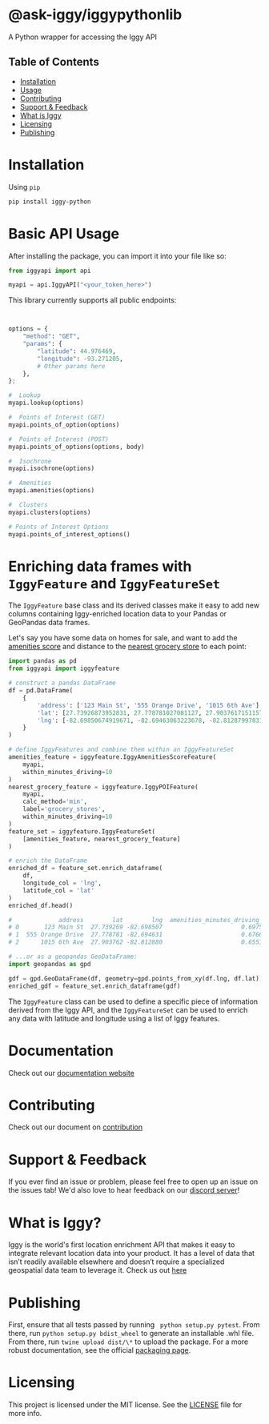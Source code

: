 # @ask-iggy/iggypythonlib

A Python wrapper for accessing the Iggy API

## Table of Contents

-   [Installation](#installation)
-   [Usage](#usage)
-   [Contributing](#contributing)
-   [Support & Feedback](#support-feedback)
-   [What is Iggy](#what-is-iggy)
-   [Licensing](#licensing)
-   [Publishing](#licensing)

# Installation

Using `pip`

```bash
pip install iggy-python
```

# Basic API Usage

After installing the package, you can import it into your file like so:

```python
from iggyapi import api

myapi = api.IggyAPI("<your_token_here>")
```

This library currently supports all public endpoints:

```python


options = {
    "method": "GET",
    "params": {
        "latitude": 44.976469,
        "longitude": -93.271205,
        # Other params here
    },
};

#  Lookup
myapi.lookup(options)

#  Points of Interest (GET)
myapi.points_of_option(options)

#  Points of Interest (POST)
myapi.points_of_options(options, body)

#  Isochrone
myapi.isochrone(options)

#  Amenities
myapi.amenities(options)

#  Clusters
myapi.clusters(options)

# Points of Interest Options
myapi.points_of_interest_options()
```

# Enriching data frames with `IggyFeature` and `IggyFeatureSet`

The `IggyFeature` base class and its derived classes make it easy to add new columns containing Iggy-enriched location data to your Pandas or GeoPandas data frames.

Let's say you have some data on homes for sale, and want to add the [amenities score](https://docs.askiggy.com/reference/amenities-score-1) and distance to the [nearest grocery store](https://docs.askiggy.com/reference/points-of-interest) to each point:

```python
import pandas as pd
from iggyapi import iggyfeature

# construct a pandas DataFrame
df = pd.DataFrame(
    {
        'address': ['123 Main St', '555 Orange Drive', '1015 6th Ave'],
        'lat': [27.73926873952831, 27.778781027081127, 27.903761715115724],
        'lng': [-82.69850674919671, -82.69463063223678, -82.812879978314456]
    }
)

# define IggyFeatures and combine them within an IggyFeatureSet
amenities_feature = iggyfeature.IggyAmenitiesScoreFeature(
    myapi, 
    within_minutes_driving=10
)
nearest_grocery_feature = iggyfeature.IggyPOIFeature(
    myapi, 
    calc_method='min',
    label='grocery_stores',
    within_minutes_driving=10
)
feature_set = iggyfeature.IggyFeatureSet(
    [amenities_feature, nearest_grocery_feature]
)

# enrich the DataFrame
enriched_df = feature_set.enrich_dataframe(
    df,
    longitude_col = 'lng',
    latitude_col = 'lat'
)
enriched_df.head()

#             address        lat        lng  amenities_minutes_driving_10  poi_grocery_stores_min
# 0       123 Main St  27.739269 -82.698507                      0.697528                    0.69
# 1  555 Orange Drive  27.778781 -82.694631                      0.676647                    0.40
# 2      1015 6th Ave  27.903762 -82.812880                      0.655141                    0.85

# ...or as a geopandas GeoDataFrame:
import geopandas as gpd

gdf = gpd.GeoDataFrame(df, geometry=gpd.points_from_xy(df.lng, df.lat))
enriched_gdf = feature_set.enrich_dataframe(gdf)
```

The `IggyFeature` class can be used to define a specific piece of information derived from the Iggy API, and the `IggyFeatureSet` can be used to enrich any data with latitude and longitude using a list of Iggy features.

# Documentation

Check out our [documentation website](https://docs.askiggy.com/docs)

# Contributing

Check out our document on [contribution](contributing.md)

# Support & Feedback

If you ever find an issue or problem, please feel free to open up an issue on the issues tab! We'd also love to hear feedback on our [discord server](https://discord.gg/5PAgtu9Sec)!

# What is Iggy?

Iggy is the world's first location enrichment API that makes it easy to integrate relevant location data into your product. It has a level of data that isn’t readily available elsewhere and doesn’t require a specialized geospatial data team to leverage it. Check us out [here](https://www.askiggy.com/)

# Publishing

First, ensure that all tests passed by running ` python setup.py pytest`. From there, run `python setup.py bdist_wheel` to generate an installable .whl file. From there, run `twine upload dist/\*` to upload the package. For a more robust documentation, see the official [packaging page](https://packaging.python.org/tutorials/packaging-projects/).

# Licensing

This project is licensed under the MIT license. See the [LICENSE](LICENSE) file for more info.
